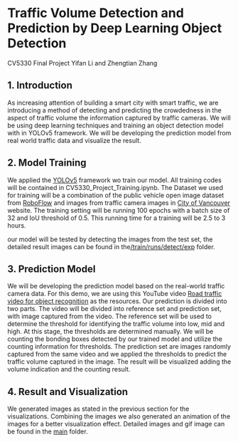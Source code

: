 # Traffic Volume Detection and Prediction by Deep Learning Object Detection
CV5330 Final Project Yifan Li and Zhengtian Zhang
## 1. Introduction
As increasing attention of building a smart city with smart traffic, we are introducing a method of detecting and predicting the crowdedness in the aspect of traffic volume the information captured by traffic cameras. We will be using deep learning techniques and training an object detection model with in YOLOv5 framework. We will be developing the prediction model from real world traffic data and visualize the result.

## 2. Model Training
We applied the <a href="https://github.com/ultralytics/yolov5">YOLOv5</a> framework wo train our model. All training codes will be contained in CV5330_Project_Training.ipynb. 
The Dataset we used for training will be a combination of the public vehicle open image dataset from <a href="https://public.roboflow.com/object-detection/vehicles-openimages">RoboFlow</a> and images from traffic camera images in <a href="https://vancouver.ca/streets-transportation/traffic-cameras.aspx">City of Vancouver</a> website.
The training setting will be running 100 epochs with a batch size of 32 and IoU threshold of 0.5. This running time for a training will be 2.5 to 3 hours.

our model will be tested by detecting the images from the test set, the detailed result images can be found in the<a href="https://github.com/YifanNEU/CV5330Project/tree/main/train/runs/detect/exp">/train/runs/detect/exp</a> folder.

## 3. Prediction Model
We will be developing the prediction model based on the real-world traffic camera data. For this demo, we are using this YouTube video <a href="https://www.youtube.com/watch?v=wqctLW0Hb_0">Road traffic video for object recognition</a> as the resources. 
Our prediction is divided into two parts. The video will be divided into reference set and prediction set, with image captured from the video. The reference set will be used to determine the threshold for identifying the traffic volume into low, mid and high. At this stage, the thresholds are determined manually. We will be counting the bonding boxes detected by our trained model and utilize the counting information for thresholds.
The prediction set are images randomly captured from the same video and we applied the thresholds to predict the traffic volume captured in the image. The result will be visualized adding the volume indication and the counting result.

## 4. Result and Visualization
We generated images as stated in the previous section for the visualizations. Combining the images we also generated an animation of the images for a better visualization effect. Detailed images and gif image can be found in the <a href="https://github.com/YifanNEU/CV5330Project/tree/main/predict%20set%20final">main</a> folder.
